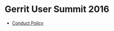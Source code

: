 # Gerrit User Summit 2016

* [Conduct Policy](/conduct-policy.md)

[home]: /index.md
[logo]: images/diffy45.png
